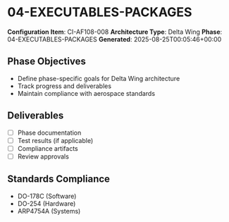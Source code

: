 # 04-EXECUTABLES-PACKAGES

**Configuration Item**: CI-AF108-008
**Architecture Type**: Delta Wing
**Phase**: 04-EXECUTABLES-PACKAGES
**Generated**: 2025-08-25T00:05:46+00:00

## Phase Objectives
- Define phase-specific goals for Delta Wing architecture
- Track progress and deliverables
- Maintain compliance with aerospace standards

## Deliverables
- [ ] Phase documentation
- [ ] Test results (if applicable)
- [ ] Compliance artifacts
- [ ] Review approvals

## Standards Compliance
- DO-178C (Software)
- DO-254 (Hardware)
- ARP4754A (Systems)
